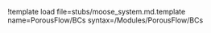 !template load file=stubs/moose_system.md.template name=PorousFlow/BCs syntax=/Modules/PorousFlow/BCs
